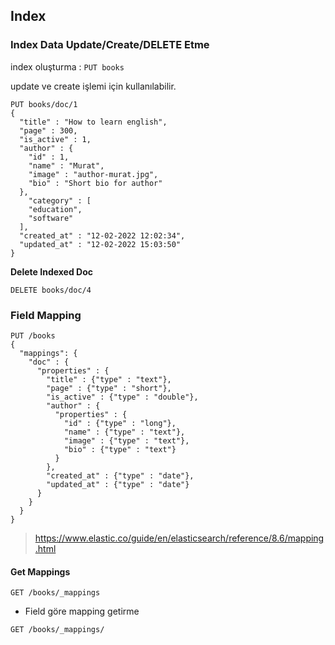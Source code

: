 ## Index

### Index Data Update/Create/DELETE  Etme

index oluşturma : `PUT books`

update ve create işlemi için kullanılabilir.
```
PUT books/doc/1
{
  "title" : "How to learn english",
  "page" : 300,
  "is_active" : 1,
  "author" : {
    "id" : 1,
    "name" : "Murat",
    "image" : "author-murat.jpg",
    "bio" : "Short bio for author"
  },
    "category" : [
    "education",
    "software"
  ],
  "created_at" : "12-02-2022 12:02:34",
  "updated_at" : "12-02-2022 15:03:50"
}
```
**Delete Indexed Doc**

```
DELETE books/doc/4
```

### Field Mapping 

```
PUT /books
{
  "mappings": {
    "doc" : {
      "properties" : {
        "title" : {"type" : "text"},
        "page" : {"type" : "short"},
        "is_active" : {"type" : "double"},
        "author" : {
          "properties" : {
            "id" : {"type" : "long"},
            "name" : {"type" : "text"},
            "image" : {"type" : "text"},
            "bio" : {"type" : "text"}
          }
        },
        "created_at" : {"type" : "date"},
        "updated_at" : {"type" : "date"}
      }
    }
  }
}
```
> https://www.elastic.co/guide/en/elasticsearch/reference/8.6/mapping.html

#### Get Mappings
```
GET /books/_mappings
```
- Field göre mapping getirme
```
GET /books/_mappings/
```